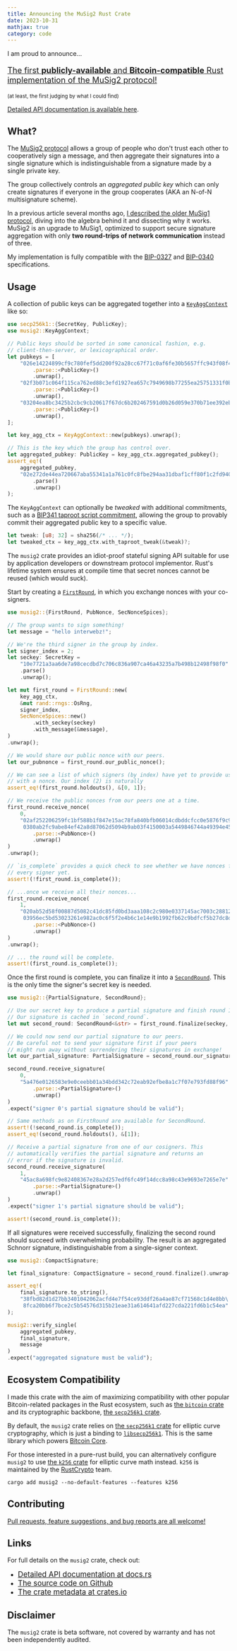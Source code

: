 ```yaml
---
title: Announcing the MuSig2 Rust Crate
date: 2023-10-31
mathjax: true
category: code
---
```


I am proud to announce...

<p style="font-size: 130%">
  <a href="https://github.com/conduition/musig2">
     The first <b>publicly-available</b> and <b>Bitcoin-compatible</b> Rust implementation of the MuSig2 protocol!
  </a>
</p>

<sub>(at least, the first judging by what I could find)</sub>

[Detailed API documentation is available here](https://docs.rs/musig2/latest/musig2/).

## What?

The [MuSig2 protocol](https://eprint.iacr.org/2020/1261) allows a group of people who don't trust each other to cooperatively sign a message, and then aggregate their signatures into a single signature which is indistinguishable from a signature made by a single private key.

The group collectively controls an _aggregated public key_ which can only create signatures if everyone in the group cooperates (AKA an N-of-N multisignature scheme).

In a previous article several months ago, [I described the older MuSig1 protocol](/cryptography/musig), diving into the algebra behind it and dissecting why it works. MuSig2 is an upgrade to MuSig1, optimized to support secure signature aggregation with only **two round-trips of network communication** instead of three.

My implementation is fully compatible with the [BIP-0327](https://github.com/bitcoin/bips/blob/master/bip-0327.mediawiki) and [BIP-0340](https://github.com/bitcoin/bips/blob/master/bip-0340.mediawiki) specifications.

## Usage

A collection of public keys can be aggregated together into a [`KeyAggContext`](https://docs.rs/musig2/latest/musig2/struct.KeyAggContext.html) like so:

```rust
use secp256k1::{SecretKey, PublicKey};
use musig2::KeyAggContext;

// Public keys should be sorted in some canonical fashion, e.g.
// client-then-server, or lexicographical order.
let pubkeys = [
    "026e14224899cf9c780fef5dd200f92a28cc67f71c0af6fe30b5657ffc943f08f4"
        .parse::<PublicKey>()
        .unwrap(),
    "02f3b071c064f115ca762ed88c3efd1927ea657c7949698b77255ea25751331f0b"
        .parse::<PublicKey>()
        .unwrap(),
    "03204ea8bc3425b2cbc9cb20617f67dc6b202467591d0b26d059e370b71ee392eb"
        .parse::<PublicKey>()
        .unwrap(),
];

let key_agg_ctx = KeyAggContext::new(pubkeys).unwrap();

// This is the key which the group has control over.
let aggregated_pubkey: PublicKey = key_agg_ctx.aggregated_pubkey();
assert_eq!(
    aggregated_pubkey,
    "02e272de44ea720667aba55341a1a761c0fc8fbe294aa31dbaf1cff80f1c2fd940"
        .parse()
        .unwrap()
);
```

The `KeyAggContext` can optionally be _tweaked_ with additional commitments, such as a [BIP341 taproot script commitment](https://github.com/bitcoin/bips/blob/master/bip-0341.mediawiki), allowing the group to provably commit their aggregated public key to a specific value.

```rust
let tweak: [u8; 32] = sha256(/* ... */);
let tweaked_ctx = key_agg_ctx.with_taproot_tweak(&tweak)?;
```

The `musig2` crate provides an idiot-proof stateful signing API suitable for use by application developers or downstream protocol implementor. Rust's lifetime system ensures at compile time that secret nonces cannot be reused (which would suck).

Start by creating a [`FirstRound`](https://docs.rs/musig2/latest/musig2/struct.FirstRound.html), in which you exchange nonces with your co-signers.

```rust
use musig2::{FirstRound, PubNonce, SecNonceSpices};

// The group wants to sign something!
let message = "hello interwebz!";

// We're the third signer in the group by index.
let signer_index = 2;
let seckey: SecretKey =
    "10e7721a3aa6de7a98cecdbd7c706c836a907ca46a43235a7b498b12498f98f0"
    .parse()
    .unwrap();

let mut first_round = FirstRound::new(
    key_agg_ctx,
    &mut rand::rngs::OsRng,
    signer_index,
    SecNonceSpices::new()
        .with_seckey(seckey)
        .with_message(&message),
)
.unwrap();

// We would share our public nonce with our peers.
let our_pubnonce = first_round.our_public_nonce();

// We can see a list of which signers (by index) have yet to provide us
// with a nonce. Our index (2) is naturally
assert_eq!(first_round.holdouts(), &[0, 1]);

// We receive the public nonces from our peers one at a time.
first_round.receive_nonce(
    0,
    "02af252206259fc1bf588b1f847e15ac78fa840bfb06014cdbddcfcc0e5876f9c9\
     0380ab2fc9abe84ef42a8d87062d5094b9ab03f4150003a5449846744a49394e45"
        .parse::<PubNonce>()
        .unwrap()
)
.unwrap();

// `is_complete` provides a quick check to see whether we have nonces from
// every signer yet.
assert!(!first_round.is_complete());

// ...once we receive all their nonces...
first_round.receive_nonce(
    1,
    "020ab52d58f00887d5082c41dc85fd0bd3aaa108c2c980e0337145ac7003c28812\
     03956ec5bd53023261e982ac0c6f5f2e4b6c1e14e9b1992fb62c9bdfcf5b27dc8d"
        .parse::<PubNonce>()
        .unwrap()
)
.unwrap();

// ... the round will be complete.
assert!(first_round.is_complete());
```

Once the first round is complete, you can finalize it into a [`SecondRound`](https://docs.rs/musig2/latest/musig2/struct.SecondRound.html). This is the only time the signer's secret key is needed.

```rust
use musig2::{PartialSignature, SecondRound};

// Use our secret key to produce a partial signature and finish round 1.
// Our signature is cached in `second_round`.
let mut second_round: SecondRound<&str> = first_round.finalize(seckey, message).unwrap();

// We could now send our partial signature to our peers.
// Be careful not to send your signature first if your peers
// might run away without surrendering their signatures in exchange!
let our_partial_signature: PartialSignature = second_round.our_signature();

second_round.receive_signature(
    0,
    "5a476e0126583e9e0ceebb01a34bdd342c72eab92efbe8a1c7f07e793fd88f96"
        .parse::<PartialSignature>()
        .unwrap()
)
.expect("signer 0's partial signature should be valid");

// Same methods as on FirstRound are available for SecondRound.
assert!(!second_round.is_complete());
assert_eq!(second_round.holdouts(), &[1]);

// Receive a partial signature from one of our cosigners. This
// automatically verifies the partial signature and returns an
// error if the signature is invalid.
second_round.receive_signature(
    1,
    "45ac8a698fc9e82408367e28a2d257edf6fc49f14dcc8a98c43e9693e7265e7e"
        .parse::<PartialSignature>()
        .unwrap()
)
.expect("signer 1's partial signature should be valid");

assert!(second_round.is_complete());
```

If all signatures were received successfully, finalizing the second round should succeed with overwhelming probability. The result is an aggregated Schnorr signature, indistinguishable from a single-signer context.

```rust
use musig2::CompactSignature;

let final_signature: CompactSignature = second_round.finalize().unwrap();

assert_eq!(
    final_signature.to_string(),
    "38fbd82d1d27bb3401042062acfd4e7f54ce93ddf26a4ae87cf71568c1d4e8bb\
     8fca20bb6f7bce2c5b54576d315b21eae31a614641afd227cda221fd6b1c54ea"
);

musig2::verify_single(
    aggregated_pubkey,
    final_signature,
    message
)
.expect("aggregated signature must be valid");
```

## Ecosystem Compatibility

I made this crate with the aim of maximizing compatibility with other popular Bitcoin-related packages in the Rust ecosystem, such as [the `bitcoin` crate](https://crates.io/crates/bitcoin) and its cryptographic backbone, [the `secp256k1` crate](https://crates.io/crates/secp256k1).

By default, the `musig2` crate relies on [the `secp256k1` crate](https://crates.io/crates/secp256k1) for elliptic curve cryptography, which is just a binding to [`libsecp256k1`](https://github.com/bitcoin-core/secp256k1). This is the same library which powers [Bitcoin Core](https://github.com/bitcoin-core/bitcoin).

For those interested in a pure-rust build, you can alternatively configure `musig2` to use [the `k256` crate](https://crates.io/crates/k256) for elliptic curve math instead. `k256` is maintained by the [RustCrypto](https://github.com/RustCrypto) team.

```
cargo add musig2 --no-default-features --features k256
```

## Contributing

[Pull requests, feature suggestions, and bug reports are all welcome!](https://github.com/conduition/musig2)

## Links

For full details on the `musig2` crate, check out:

- <a style="font-size: 120%" href="https://docs.rs/musig2/latest/musig2/">Detailed API documentation at docs.rs</a>
- <a style="font-size: 120%" href="https://github.com/conduition/musig2">The source code on Github</a>
- <a style="font-size: 120%" href="https://crates.io/crates/musig2">The crate metadata at crates.io</a>

## Disclaimer

The `musig2` crate is beta software, not covered by warranty and has not been independently audited.
